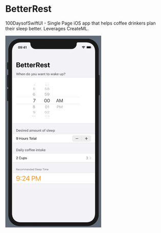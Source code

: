 # BetterRest
100DaysofSwiftUI - Single Page iOS app that helps coffee drinkers plan their sleep better. Leverages CreateML.

<img src="preview.png" width=300>

